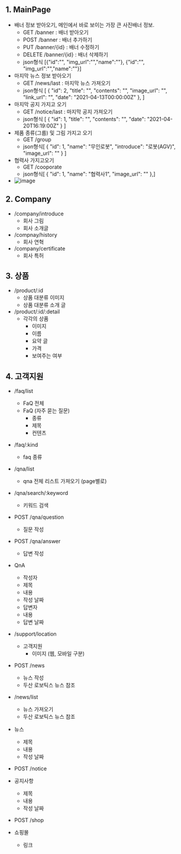
## 1. MainPage
- 배너 정보 받아오기, 메인에서 바로 보이는 가장 큰 사진배너 정보.
  - GET /banner : 배너 받아오기
  - POST /banner : 배너 추가하기
  - PUT /banner/{id} : 배너 수정하기
  - DELETE /banner/{id} : 배너 삭제하기
  - json형식  [{"id":"", "img_url":"","name":""},  {"id":"", "img_url":"","name":""}]
- 마지막 뉴스 정보 받아오기
  - GET /news/last : 마지막 뉴스 가져오기
  - json형식 [
    {
        "id": 2,
        "title": "",
        "contents": "",
        "image_url": "",
        "link_url": "",
        "date": "2021-04-13T00:00:00Z"
    },
    ]
- 마지막 공지 가지고 오기
  - GET /notice/last : 마지막 공지 가져오기
  - json형식 [
    {
        "id": 1,
        "title": "",
        "contents": "",
        "date": "2021-04-20T16:19:00Z"
    }
]
- 제품 종류(그룹) 및 그림 가지고 오기
  - GET /group
  - json형식[
    {
        "id": 1,
        "name": "무인로봇",
        "introduce": "로봇(AGV)",
        "image_url": ""
    }
]
- 협력사 가지고오기
  - GET /cooporate
  - json형식[
    {
        "id": 1,
        "name": "협력사1",
        "image_url": ""
    },]
- ![image](https://user-images.githubusercontent.com/11310445/118388412-40c91380-b65f-11eb-93d0-6c25147c5007.png)


## 2. Company
- /company/introduce
  - 회사 그림
  - 회사 소개글
- /compnay/history  
  - 회사 연혁
- /company/certificate  
  - 회사 특허
  

## 3. 상품
- /product/:id
  - 상품 대분류 이미지
  - 상품 대분류 소개 글
- /product/:id/:detail
  - 각각의 상품
    - 이미지
    - 이름
    - 요약 글
    - 가격
    - 보여주는 여부

## 4. 고객지원
- /faq/list
  - FaQ 전체
  - FaQ (자주 묻는 질문)
    - 종류
    - 제목
    - 컨텐츠
- /faq/:kind
  - faq 종류

- /qna/list
  - qna 전체 리스트 가져오기 (page별로)
- /qna/search/:keyword
  - 키워드 검색
- POST /qna/question
  - 질문 작성
- POST /qna/answer
  - 답변 작성
- QnA
  - 작성자
  - 제목
  - 내용
  - 작성 날짜
  - 답변자
  - 내용
  - 답변 날짜

- /support/location
  - 고객지원
    - 이미지 (웹, 모바일 구분)

- POST /news
  - 뉴스 작성
  - 두산 로보틱스 뉴스 참조
- /news/list
  - 뉴스 가져오기
  - 두산 로보틱스 뉴스 참조

- 뉴스
  - 제목
  - 내용
  - 작성 날짜

- POST /notice 
- 공지사항
  - 제목
  - 내용
  - 작성 날짜

- POST /shop
- 쇼핑몰
  - 링크
